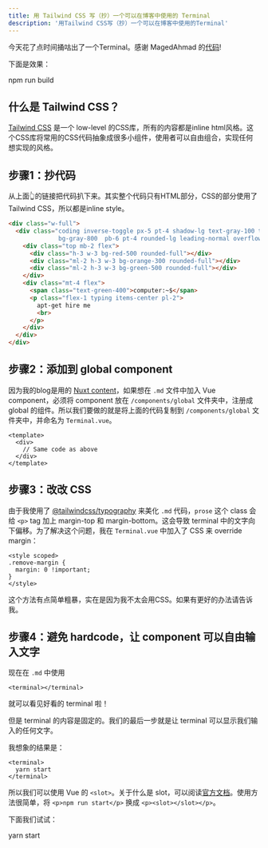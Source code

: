 ```yaml
---
title: 用 Tailwind CSS 写（抄）一个可以在博客中使用的 Terminal
description: '用Tailwind CSS写（抄）一个可以在博客中使用的Terminal'
---
```


今天花了点时间捅咕出了一个Terminal。感谢 MagedAhmad 的[代码](https://tailwindcomponents.com/component/terminal)!

下面是效果：

<terminal>npm run build</terminal>

## 什么是 Tailwind CSS？
[Tailwind CSS](https://tailwindcss.com/) 是一个 low-level 的CSS库，所有的内容都是inline html风格。这个CSS库将常用的CSS代码抽象成很多小组件，使用者可以自由组合，实现任何想实现的风格。

## 步骤1：抄代码

从上面👆的链接把代码扒下来。其实整个代码只有HTML部分，CSS的部分使用了Tailwind CSS，所以都是inline style。

```html
<div class="w-full">
  <div class="coding inverse-toggle px-5 pt-4 shadow-lg text-gray-100 text-sm font-mono subpixel-antialiased 
              bg-gray-800  pb-6 pt-4 rounded-lg leading-normal overflow-hidden">
    <div class="top mb-2 flex">
      <div class="h-3 w-3 bg-red-500 rounded-full"></div>
      <div class="ml-2 h-3 w-3 bg-orange-300 rounded-full"></div>
      <div class="ml-2 h-3 w-3 bg-green-500 rounded-full"></div>
    </div>
    <div class="mt-4 flex">
      <span class="text-green-400">computer:~$</span>
      <p class="flex-1 typing items-center pl-2">
        apt-get hire me 
        <br>
      </p>
    </div>
  </div>
</div>
```

## 步骤2：添加到 global component

因为我的blog是用的 [Nuxt content](https://content.nuxtjs.org/)，如果想在 `.md` 文件中加入 Vue component，必须将 component 放在 `/components/global` 文件夹中，注册成 global 的组件。所以我们要做的就是将上面的代码复制到 `/components/global` 文件夹中，并命名为 `Terminal.vue`。

```vue[Terminal.vue]
<template>
  <div>
    // Same code as above
  </div>
</template>
```

## 步骤3：改改 CSS

由于我使用了 [@tailwindcss/typography](https://tailwindcss.com/docs/typography-plugin/) 来美化 `.md` 代码，`prose` 这个 class 会给 `<p>` tag 加上 margin-top 和 margin-bottom。这会导致 terminal 中的文字向下偏移。为了解决这个问题，我在 `Terminal.vue` 中加入了 CSS 来 override margin：

```vue[Terminal.vue]
<style scoped>
.remove-margin {
  margin: 0 !important;
}
</style>
```

这个方法有点简单粗暴，实在是因为我不太会用CSS。如果有更好的办法请告诉我。

## 步骤4：避免 hardcode，让 component 可以自由输入文字

现在在 `.md` 中使用

```md[article.md]
<terminal></terminal>
```

就可以看见好看的 terminal 啦！

但是 terminal 的内容是固定的。我们的最后一步就是让 terminal 可以显示我们输入的任何文字。

我想象的结果是：

```md[article.md]
<terminal>
  yarn start
</terminal>
```

所以我们可以使用 Vue 的 `<slot>`。关于什么是 slot，可以阅读[官方文档](https://vuejs.org/v2/guide/components-slots.html)。使用方法很简单，将 `<p>npm run start</p>` 换成 `<p><slot></slot></p>`。

下面我们试试：

<terminal>
  yarn start
</terminal>
